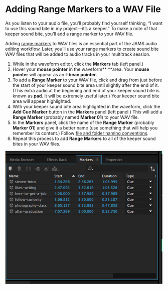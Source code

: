 # Adding Range Markers to a WAV File

As you listen to your audio file, you’ll probably find yourself thinking, “I want to use this sound bite in my project—it’s a keeper.” To make a note of that keeper sound bite, you’ll add a range marker to your WAV file.

Adding [range markers](/GLOSSARY.md/#range-marker) to WAV files is an essential part of the JAMS audio editing workflow. Later, you’ll use your range markers to create sound bite WAV files that will be added to audio tracks in your multitrack session.

1. While in the waveform editor, click the **Markers** tab \(left panel.\)
2. Hover your **mouse pointer** in the waveform** **area. Your **mouse pointer** will appear as an **I-bean pointer**.
3. To add a **Range Marker** to your WAV file, click and drag from just before the start of your keeper sound bite area until slightly after the end of it. \(This extra audio at the beginning and end of your keeper sound bite is known as **pad**. It will be extremely useful later.\) Your keeper sound bite area will appear highlighted.
4. With your keeper sound bite area highlighted in the waveform, click the **Add Cue Marker** button in the **Markers** panel \(left panel.\) This will add a **Range Marker** \(probably named **Marker 01**\) to your WAV file.
5. In the **Markers** panel, click the name of the **Range Marker** \(probably **Marker 01**\) and give it a better name \(use something that will help you remember its content.\) Follow [file and folder naming conventions](https://jjloomis.gitbooks.io/file-and-folder-management/content/file-and-folder-naming-conventions.html).
6. Repeat this process to add **Range Markers** to all of the keeper sound bites in your WAV files.

![Range Markers in the Markers panel.](/assets/adding-range-markers.png)

